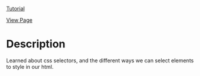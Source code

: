 [Tutorial](https://www.digitalocean.com/community/tutorials/how-to-select-html-elements-to-style-with-css)

[View Page](https://bsmrdel101.github.io/HTML-CSS-Practice/tutorial_2/)

# Description

Learned about css selectors, and the different ways we can select elements to style in our html.